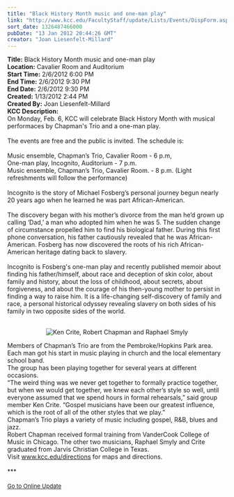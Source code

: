 ```yaml
---
title: "Black History Month music and one-man play"
link: "http://www.kcc.edu/FacultyStaff/update/Lists/Events/DispForm.aspx?ID=204"
sort_date: 1326487466000
pubDate: "13 Jan 2012 20:44:26 GMT"
creator: "Joan Liesenfelt-Millard"
---
```


<div><b>Title:</b> Black History Month music and one-man play</div>
<div><b>Location:</b> Cavalier Room and Auditorium</div>
<div><b>Start Time:</b> 2/6/2012 6:00 PM</div>
<div><b>End Time:</b> 2/6/2012 9:30 PM</div>
<div><b>End Date:</b> 2/6/2012 9:30 PM</div>
<div><b>Created:</b> 1/13/2012 2:44 PM</div>
<div><b>Created By:</b> Joan Liesenfelt-Millard</div>
<div><b>KCC Description:</b> <div class="ExternalClass18CEEDEC94D2471989F75219FDFE0871">
<div>On Monday, Feb. 6, KCC will celebrate Black History Month with musical performaces by Chapman's Trio and a one-man play.<br /> <br />The events are free and the public is invited. The schedule is:<br /> <br />Music ensemble, Chapman’s Trio, Cavalier Room - 6 p.m,<br />One-man play, Incognito, Auditorium - 7 p.m.<br />Music ensemble, Chapman’s Trio, Cavalier Room. - 8 p.m. (Light refreshments will follow the performance)<br /> <br />Incognito is the story of Michael Fosberg’s personal journey begun nearly 20 years ago when he learned he was part African-American.<br /> <br />The discovery began with his mother’s divorce from the man he’d grown up calling ‘Dad,’ a man who adopted him when he was 5. The sudden change of circumstance propelled him to find his biological father. During this first phone conversation, his father cautiously revealed that he was African-American. Fosberg has now discovered the roots of his rich African-American heritage dating back to slavery.<br /> <br />Incognito is Fosberg's one-man play and recently published memoir about finding his father/himself, about race and deception of skin color, about family and history, about the loss of childhood, about secrets, about forgiveness, and about the courage of his then-young mother to persist in finding a way to raise him. It is a life-changing self-discovery of family and race, a personal historical odyssey revealing slavery on both sides of his family in two opposite sides of the world.</div>
<div> </div>
<p align="center"><img alt="Ken Crite, Robert Chapman and Raphael Smyly" src="/FacultyStaff/update/PublishingImages/Chapman%27s-trio-med-web.jpg" /></p>
<div>Members of Chapman’s Trio are from the Pembroke/Hopkins Park area. Each man got his start in music playing in church and the local elementary school band.</div>
<div>The group has been playing together for several years at different occasions.</div>
<div>“The weird thing was we never get together to formally practice together, but when we would get together, we knew each other’s style so well, until everyone assumed that we spend hours in formal rehearsals,” said group member Ken Crite. “Gospel musicians have been our greatest influence, which is the root of all of the other styles that we play.”</div>
<div>Chapman’s Trio plays a variety of music including gospel, R&amp;B, blues and jazz.</div>
<div>Robert Chapman received formal training from VanderCook College of Music in Chicago. The other two musicians, Raphael Smyly and Crite graduated from Jarvis Christian College in Texas.<br />Visit <a href="/directions">www.kcc.edu/directions</a> for maps and directions.</div></div>
<div> </div>
<div>***</div>
<div> </div>
<div>
<div><font size="2"><a href="/FacultyStaff/update/Pages/dailyupdate.aspx">Go to Online Update</a></font></div>
<div><font size="2"></font> </div>
<div> </div></div>
<div></div></div>
